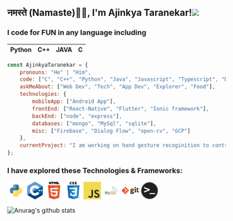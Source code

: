 <h2>नमस्ते (Namaste)🙏🏻, I'm Ajinkya Taranekar!<img src="https://github.com/TheDudeThatCode/TheDudeThatCode/blob/master/Assets/Hi.gif" width="22px"></h2>

### I code for FUN in any language including   
| Python | C++ | JAVA | C |
 | :---: | :---: | :---: | :---: | 
 
```javascript
const AjinkyaTaranekar = {
    pronouns: "He" | "Him",
    code: ["C", "C++", "Python", "Java", "Javascript", "Typescript", "Dart"],
    askMeAbout: ["Web Dev", "Tech", "App Dev", "Explorer", "Food"],
    technologies: {
        mobileApp: ["Android App"],
        frontEnd: ["React-Native", "Flutter", "Ionic framework"],
        backEnd: ["node", "express"],
        databases: ["mongo", "MySql", "sqlite"],
        misc: ["Firebase", "Dialog Flow", "open-cv", "GCP"]
    },
    currentProject: "I am working on hand gesture recoginition to control mouse",
};
```

### I have explored these Technologies & Frameworks: 

<code><img height="40" src="https://raw.githubusercontent.com/github/explore/80688e429a7d4ef2fca1e82350fe8e3517d3494d/topics/python/python.png"></code>
<code><img height="40" src="https://raw.githubusercontent.com/github/explore/80688e429a7d4ef2fca1e82350fe8e3517d3494d/topics/cpp/cpp.png"></code>
<code><img height="40" src="https://raw.githubusercontent.com/github/explore/80688e429a7d4ef2fca1e82350fe8e3517d3494d/topics/html/html.png"></code>
<code><img height="40" src="https://raw.githubusercontent.com/github/explore/5c058a388828bb5fde0bcafd4bc867b5bb3f26f3/topics/css/css.png"></code>
<code><img height="40" src="https://raw.githubusercontent.com/github/explore/80688e429a7d4ef2fca1e82350fe8e3517d3494d/topics/javascript/javascript.png"></code>
<code><img height="40" src="https://raw.githubusercontent.com/github/explore/80688e429a7d4ef2fca1e82350fe8e3517d3494d/topics/mysql/mysql.png"></code>
<code><img height="40" src="https://raw.githubusercontent.com/github/explore/80688e429a7d4ef2fca1e82350fe8e3517d3494d/topics/git/git.png"></code>
<code><img height="40" src="https://raw.githubusercontent.com/github/explore/80688e429a7d4ef2fca1e82350fe8e3517d3494d/topics/terminal/terminal.png"></code>

![Anurag's github stats](https://github-readme-stats.vercel.app/api?username=AjinkyaTaranekar&show_icons=true&theme=radical)
<!--
**AjinkyaTaranekar/AjinkyaTaranekar** is a ✨ _special_ ✨ repository because its `README.md` (this file) appears on your GitHub profile.

Here are some ideas to get you started:

- 🔭 I’m currently working on ...
- 🌱 I’m currently learning ...
- 👯 I’m looking to collaborate on ...
- 🤔 I’m looking for help with ...
- 💬 Ask me about ...
- 📫 How to reach me: ...
- 😄 Pronouns: ...
- ⚡ Fun fact: ...
-->
